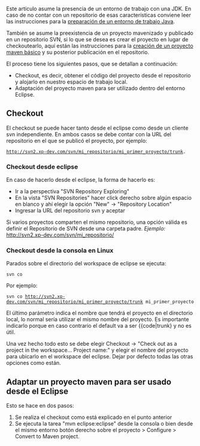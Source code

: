 Este artículo asume la presencia de un entorno de trabajo con una JDK. En caso de no contar con un repositorio de esas características conviene leer las instrucciones para la [preparación de un entorno de trabajo Java](preparacion-de-un-entorno-de-trabajo-java.html).

También se asume la preexistencia de un proyecto mavenizado y publicado en un repositorio SVN, si lo que se desea es crear el proyecto en lugar de checkoutearlo, aquí están las instrucciones para la [creación de un proyecto maven básico](creacion-de-un-proyecto-maven-basico.html) y su posterior publicación en el repositorio.

El proceso tiene los siguientes pasos, que se detallan a continuación:

-   Checkout, es decir, obtener el código del proyecto desde el repositorio y alojarlo en nuestro espacio de trabajo local.
-   Adaptación del proyecto maven para ser utilizado dentro del entorno Eclipse.

Checkout
--------

El checkout se puede hacer tanto desde el eclipse como desde un cliente svn independiente. En ambos casos se debe contar con la URL del repositorio en el que se publicó el proyecto, por ejemplo:

[`http://svn2.xp-dev.com/svn/mi_repositorio/mi_primer_proyecto/trunk`](http://svn2.xp-dev.com/svn/mi_repositorio/mi_primer_proyecto/trunk)`.`

### Checkout desde eclipse

En caso de hacerlo desde el eclipse, la forma de hacerlo es:

-   Ir a la perspectiva "SVN Repository Exploring"
-   En la vista "SVN Repositories" hacer click derecho sobre algún espacio en blanco y ahí elegir la opción "New" -&gt; "Repository Location"
-   Ingresar la URL del repositorio svn y aceptar

Si varios proyectos comparten el mismo repositorio, una opción válida es definir el Repositorio de SVN desde una carpeta padre. *Ejemplo:* <http://svn2.xp-dev.com/svn/mi_repositorio/>

### Checkout desde la consola en Linux

Parados sobre el directorio del workspace de eclipse se ejecuta:

`svn co `<url-del-repo-svn>` `<nombre-del-proyecto>

Por ejemplo:

`svn co `[`http://svn2.xp-dev.com/svn/mi_repositorio/mi_primer_proyecto/trunk`](http://svn2.xp-dev.com/svn/mi_repositorio/mi_primer_proyecto/trunk)` mi_primer_proyecto`

El último parámetro indica el nombre que tendrá el proyecto en el directorio local, lo normal sería utilizar el mismo nombre del proyecto. Es importante indicarlo porque en caso contrario el default va a ser {{code|trunk} y no es útil.

Una vez hecho todo esto se debe elegir Checkout -&gt; "Check out as a project in the workspace... Project name:" y elegir el nombre del proyecto para ubicarlo en el workspace del eclipse. Dejar por defecto todas las otras opciones como están.

Adaptar un proyecto maven para ser usado desde el Eclipse
---------------------------------------------------------

Esto se hace en dos pasos:

1.  Se realiza el checkout como está explicado en el punto anterior
2.  Se ejecuta la tarea "mvn eclipse:eclipse" desde la consola o bien desde el mismo entorno botón derecho sobre el proyecto &gt; Configure &gt; Convert to Maven project.

